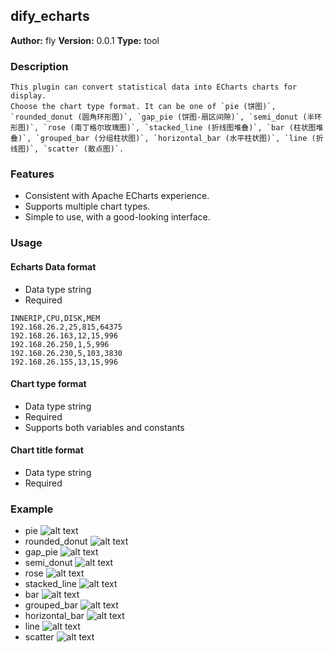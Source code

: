 ## dify_echarts

**Author:** fly
**Version:** 0.0.1
**Type:** tool

### Description
    This plugin can convert statistical data into ECharts charts for display.
    Choose the chart type format. It can be one of `pie (饼图)`, `rounded_donut (圆角环形图)`, `gap_pie (饼图-扇区间隙)`, `semi_donut (半环形图)`, `rose (南丁格尔玫瑰图)`, `stacked_line (折线图堆叠)`, `bar (柱状图堆叠)`, `grouped_bar (分组柱状图)`, `horizontal_bar (水平柱状图)`, `line (折线图)`, `scatter (散点图)`.

### Features
- Consistent with Apache ECharts experience.
- Supports multiple chart types.
- Simple to use, with a good-looking interface.

### Usage
#### Echarts Data format
- Data type string
- Required
```csv
INNERIP,CPU,DISK,MEM
192.168.26.2,25,815,64375
192.168.26.163,12,15,996
192.168.26.250,1,5,996
192.168.26.230,5,103,3830
192.168.26.155,13,15,996
```
#### Chart type format
- Data type string
- Required
- Supports both variables and constants
#### Chart title format
- Data type string
- Required
  
### Example
- pie
  ![alt text](./images/image.png)
- rounded_donut
  ![alt text](./images/image-1.png)
- gap_pie
  ![alt text](./images/image-2.png)
- semi_donut
  ![alt text](./images/image-3.png)
- rose
  ![alt text](./images/image-4.png)
- stacked_line
  ![alt text](./images/image-5.png)
- bar
  ![alt text](./images/image-6.png)
- grouped_bar
  ![alt text](./images/image-9.png)
- horizontal_bar
  ![alt text](./images/image-7.png)
- line
  ![alt text](./images/image-8.png)
- scatter
  ![alt text](./images/image-10.png)
